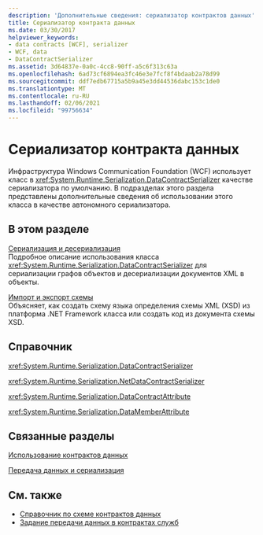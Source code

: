 ```yaml
---
description: 'Дополнительные сведения: сериализатор контрактов данных'
title: Сериализатор контракта данных
ms.date: 03/30/2017
helpviewer_keywords:
- data contracts [WCF], serializer
- WCF, data
- DataContractSerializer
ms.assetid: 3d64837e-0a0c-4cc8-90ff-a5c6f313c63a
ms.openlocfilehash: 6ad73cf6894ea3fc46e3e7fcf8f4bdaab2a78d99
ms.sourcegitcommit: ddf7edb67715a5b9a45e3dd44536dabc153c1de0
ms.translationtype: MT
ms.contentlocale: ru-RU
ms.lasthandoff: 02/06/2021
ms.locfileid: "99756634"
---
```

# <a name="data-contract-serializer"></a>Сериализатор контракта данных

Инфраструктура Windows Communication Foundation (WCF) использует класс в <xref:System.Runtime.Serialization.DataContractSerializer> качестве сериализатора по умолчанию. В подразделах этого раздела представлены дополнительные сведения об использовании этого класса в качестве автономного сериализатора.  
  
## <a name="in-this-section"></a>В этом разделе  

 [Сериализация и десериализация](serialization-and-deserialization.md)  
 Подробное описание использования класса <xref:System.Runtime.Serialization.DataContractSerializer> для сериализации графов объектов и десериализации документов XML в объекты.  
  
 [Импорт и экспорт схемы](schema-import-and-export.md)  
 Объясняет, как создать схему языка определения схемы XML (XSD) из платформа .NET Framework класса или создать код из документа схемы XSD.  
  
## <a name="reference"></a>Справочник  

 <xref:System.Runtime.Serialization.DataContractSerializer>  
  
 <xref:System.Runtime.Serialization.NetDataContractSerializer>  
  
 <xref:System.Runtime.Serialization.DataContractAttribute>  
  
 <xref:System.Runtime.Serialization.DataMemberAttribute>  
  
## <a name="related-sections"></a>Связанные разделы  

 [Использование контрактов данных](using-data-contracts.md)  
  
 [Передача данных и сериализация](data-transfer-and-serialization.md)  
  
## <a name="see-also"></a>См. также

- [Справочник по схеме контрактов данных](data-contract-schema-reference.md)
- [Задание передачи данных в контрактах служб](specifying-data-transfer-in-service-contracts.md)
